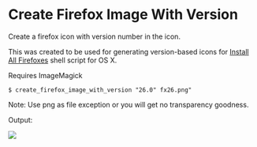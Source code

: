 Create Firefox Image With Version
=================================

Create a firefox icon with version number in the icon.

This was created to be used for generating version-based icons for
[Install All Firefoxes](https://github.com/omgmog/install-all-firefox) shell
script for OS X.

Requires ImageMagick

    $ create_firefox_image_with_version "26.0" fx26.png"

Note: Use png as file exception or you will get no transparency goodness.

Output:

![](http://f.cl.ly/items/1q0c210Y0A193U3p2I26/fx26.png)
